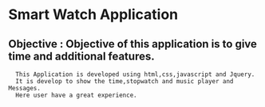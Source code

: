 # Smart Watch Application
## Objective : Objective of this application is to give time and additional features.

      This Application is developed using html,css,javascript and Jquery.
      It is develop to show the time,stopwatch and music player and Messages.
      Here user have a great experience.
